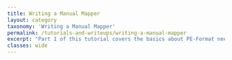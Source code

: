 ```yaml
---
title: Writing a Manual Mapper
layout: category
taxonomy: 'Writing a Manual Mapper'
permalink: /tutorials-and-writeups/writing-a-manual-mapper
excerpt: "Part 1 of this tutorial covers the basics about PE-Format needed to write a manual mapper that manually loads dll's into another processes Memory. Part 2 will cover how to write such a manual mapper in C++ using the Windows API will be explained."
classes: wide
---
```

